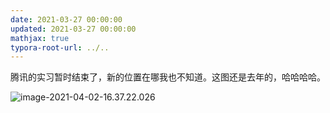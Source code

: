 ```yaml
---
date: 2021-03-27 00:00:00
updated: 2021-03-27 00:00:00
mathjax: true
typora-root-url: ../..
---
```


腾讯的实习暂时结束了，新的位置在哪我也不知道。这图还是去年的，哈哈哈哈。



![image-2021-04-02-16.37.22.026](/images/image-2021-04-02-16.37.22.026.png)

